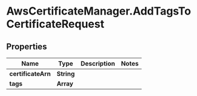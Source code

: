 # AwsCertificateManager.AddTagsToCertificateRequest

## Properties

Name | Type | Description | Notes
------------ | ------------- | ------------- | -------------
**certificateArn** | **String** |  | 
**tags** | **Array** |  | 


